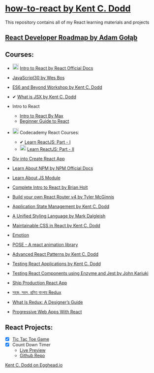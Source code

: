 # [how-to-react by Kent C. Dodd](https://blog.kentcdodds.com/how-to-react-%EF%B8%8F-9e87f48414d2)

This repository contains all of my React learning materials and projects

## [React Developer Roadmap by Adam Gołąb](https://github.com/adam-golab/react-developer-roadmap)


## Courses:
  * <img src="https://emojipedia-us.s3.amazonaws.com/thumbs/120/twitter/139/hourglass_231b.png" width="20px" height="20px" alt="ongoing"> [Intro to React by React Official Docs](https://reactjs.org/tutorial/tutorial.html)
  * [JavaScript30 by Wes Bos](https://javascript30.com/)
  * [ES6 and Beyond Workshop by Kent C. Dodd](https://www.youtube.com/playlist?list=PLV5CVI1eNcJgUA2ziIML3-7sMbS7utie5)
  * ✔ [What is JSX by Kent C. Dodd](https://blog.kentcdodds.com/what-is-jsx-310ab98c463e)
  * Intro to React
      - [Intro to React By Max](https://www.youtube.com/watch?v=UtIOMUQ7nWM&index=8&list=PL6cactdCCnTLkQah9GKzsJmiLbegy4dEk)
      - [Beginner Guide to React](https://egghead.io/courses/the-beginner-s-guide-to-reactjs)
  
  * <img src="https://emojipedia-us.s3.amazonaws.com/thumbs/120/twitter/139/hourglass_231b.png" width="20px" height="20px" alt="ongoing"> Codecademy React Courses:
      - ✔ [Learn ReactJS: Part - I](https://www.codecademy.com/learn/react-101)
      - <img src="https://emojipedia-us.s3.amazonaws.com/thumbs/120/twitter/139/hourglass_231b.png" width="20px" height="20px" alt="ongoing"> [Learn ReactJS: Part - II](https://www.codecademy.com/learn/react-102)

  * [Div into Create React App](https://github.com/facebook/create-react-app)
  * [Learn About NPM by NPM Official Docs](https://docs.npmjs.com/)
  * [Learn About JS Module](https://www.youtube.com/watch?v=kTlcu16rSLc&index=23&list=PLV5CVI1eNcJgNqzNwcs4UKrlJdhfDjshf)
  * [Complete Intro to React by Brian Holt](https://github.com/btholt/complete-intro-to-react)
  * [Build your own React Router v4 by Tyler McGinnis](https://tylermcginnis.com/build-your-own-react-router-v4/)
  * [Application State Management by Kent C. Dodd](https://blog.kentcdodds.com/application-state-management-66de608ccb24)
  * [A Unified Styling Language by Mark Dalgleish](https://medium.com/seek-blog/a-unified-styling-language-d0c208de2660)
  * [Maintainable CSS in React by Kent C. Dodd](https://www.youtube.com/watch?v=3-4KsXPO2Q4&index=2&list=PLV5CVI1eNcJgNqzNwcs4UKrlJdhfDjshf)
  * [Emotion](https://emotion.sh/)
  * [POSE - A react animation library](https://popmotion.io/pose/learn/popmotion-get-started/)
  * [Advanced React Patterns by Kent C. Dodd](https://frontendmasters.com/courses/advanced-react-patterns/)
  * [Testing React Applications by Kent C. Dodd](https://frontendmasters.com/courses/testing-react/)
  * [Testing React Components using Enzyme and Jest by John Kariuki](https://scotch.io/tutorials/testing-react-components-with-enzyme-and-jest?utm_source=newsletter&utm_medium=email&utm_campaign=vs_code_tips_user_permissions_in_vue_web_notifications_laravel&utm_term=2018-07-31)
  * [Ship Production React App](https://egghead.io/lessons/react-confidently-ship-production-react-apps)
  * [সহজ, সরল, প্রমিত বাংলায় Redux](https://medium.com/%E0%A6%AA%E0%A7%8D%E0%A6%B0%E0%A7%8B%E0%A6%97%E0%A7%8D%E0%A6%B0%E0%A6%BE%E0%A6%AE%E0%A6%BF%E0%A6%82-%E0%A6%AA%E0%A6%BE%E0%A6%A4%E0%A6%BE/%E0%A6%B8%E0%A6%B9%E0%A6%9C-%E0%A6%B8%E0%A6%B0%E0%A6%B2-%E0%A6%AA%E0%A7%8D%E0%A6%B0%E0%A6%AE%E0%A6%BF%E0%A6%A4-%E0%A6%AC%E0%A6%BE%E0%A6%82%E0%A6%B2%E0%A6%BE%E0%A7%9F-redux-a92a49a1c709)
  * [What Is Redux: A Designer’s Guide](https://www.smashingmagazine.com/2018/07/redux-designers-guide/?utm_source=newsletter&utm_medium=email&utm_campaign=vue_authentication_and_route_handling_using_vue_router&utm_term=2018-07-10)
  * [Progressive Web Apps With React](https://addyosmani.com/blog/progressive-web-apps-with-react/)


## React Projects:
  - [x] [Tic Tac Toe Game](https://github.com/jamal-pb95/tic-tac-toe)
  - [x] Count Down Timer
    - [Live Preview]()
    - [Github Repo]()


[Kent C. Dodd on Egghead.io](https://egghead.io/instructors/kentcdodds)
